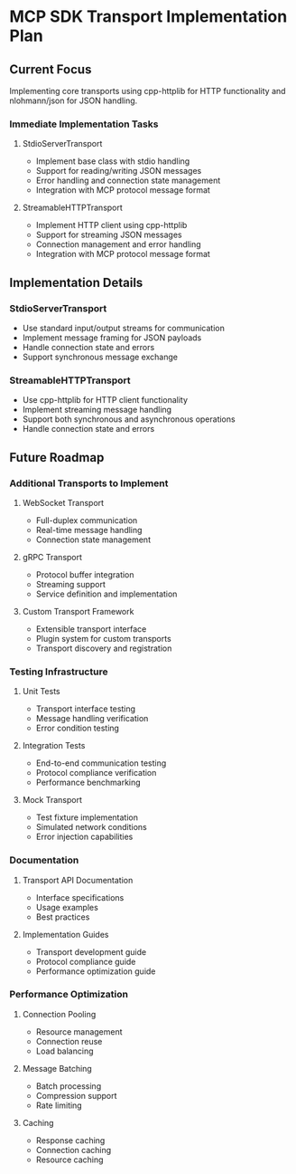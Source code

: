 # MCP SDK Transport Implementation Plan

## Current Focus
Implementing core transports using cpp-httplib for HTTP functionality and nlohmann/json for JSON handling.

### Immediate Implementation Tasks

1. StdioServerTransport
   - Implement base class with stdio handling
   - Support for reading/writing JSON messages
   - Error handling and connection state management
   - Integration with MCP protocol message format

2. StreamableHTTPTransport
   - Implement HTTP client using cpp-httplib
   - Support for streaming JSON messages
   - Connection management and error handling
   - Integration with MCP protocol message format

## Implementation Details

### StdioServerTransport
- Use standard input/output streams for communication
- Implement message framing for JSON payloads
- Handle connection state and errors
- Support synchronous message exchange

### StreamableHTTPTransport
- Use cpp-httplib for HTTP client functionality
- Implement streaming message handling
- Support both synchronous and asynchronous operations
- Handle connection state and errors

## Future Roadmap

### Additional Transports to Implement
1. WebSocket Transport
   - Full-duplex communication
   - Real-time message handling
   - Connection state management

2. gRPC Transport
   - Protocol buffer integration
   - Streaming support
   - Service definition and implementation

3. Custom Transport Framework
   - Extensible transport interface
   - Plugin system for custom transports
   - Transport discovery and registration

### Testing Infrastructure
1. Unit Tests
   - Transport interface testing
   - Message handling verification
   - Error condition testing

2. Integration Tests
   - End-to-end communication testing
   - Protocol compliance verification
   - Performance benchmarking

3. Mock Transport
   - Test fixture implementation
   - Simulated network conditions
   - Error injection capabilities

### Documentation
1. Transport API Documentation
   - Interface specifications
   - Usage examples
   - Best practices

2. Implementation Guides
   - Transport development guide
   - Protocol compliance guide
   - Performance optimization guide

### Performance Optimization
1. Connection Pooling
   - Resource management
   - Connection reuse
   - Load balancing

2. Message Batching
   - Batch processing
   - Compression support
   - Rate limiting

3. Caching
   - Response caching
   - Connection caching
   - Resource caching
